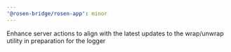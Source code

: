 ```yaml
---
'@rosen-bridge/rosen-app': minor
---
```


Enhance server actions to align with the latest updates to the wrap/unwrap utility in preparation for the logger
